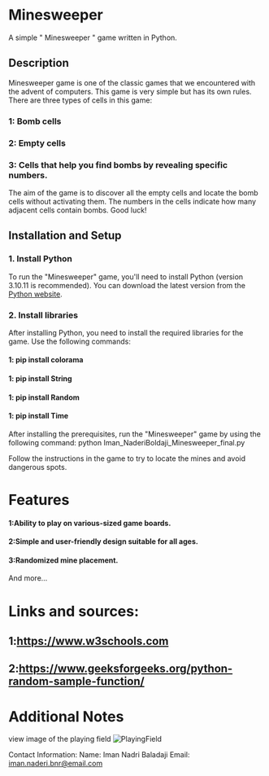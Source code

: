# Minesweeper
A simple " Minesweeper " game written in Python.

## Description

Minesweeper game is one of the classic games that we encountered with the advent of computers. This game is very simple but has its own rules.
There are three types of cells in this game:

### 1: Bomb cells
### 2: Empty cells
### 3: Cells that help you find bombs by revealing specific numbers.
The aim of the game is to discover all the empty cells and locate the bomb cells without activating them. The numbers in the cells indicate how many adjacent cells contain bombs. Good luck!

## Installation and Setup

### 1. Install Python

To run the "Minesweeper" game, you'll need to install Python (version 3.10.11 is recommended). You can download the latest version from the [Python website](https://www.python.org/downloads/).

### 2. Install libraries

After installing Python, you need to install the required libraries for the game. Use the following commands:
#### 1: pip install colorama
#### 1: pip install String
#### 1: pip install Random
#### 1: pip install Time

After installing the prerequisites, run the "Minesweeper" game by using the following command:
python Iman_NaderiBoldaji_Minesweeper_final.py

Follow the instructions in the game to try to locate the mines and avoid dangerous spots.

# Features

#### 1:Ability to play on various-sized game boards.
#### 2:Simple and user-friendly design suitable for all ages.
#### 3:Randomized mine placement.
And more...

# Links and sources:
  ## 1:https://www.w3schools.com
  ## 2:https://www.geeksforgeeks.org/python-random-sample-function/
# Additional Notes
 view image  of the playing field
![PlayingField](https://github.com/imannaderi238/Minwsweeper/assets/148794429/66fb73e5-a855-4fd0-a6a0-1b9238a5716e)

Contact Information:
Name: Iman Nadri Baladaji
Email: iman.naderi.bnr@email.com




